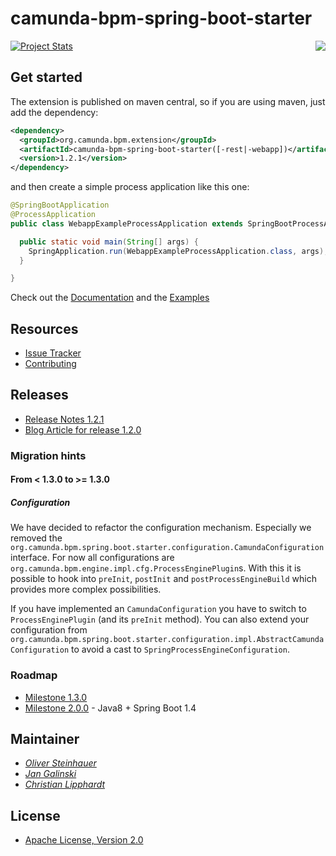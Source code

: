 # camunda-bpm-spring-boot-starter

<a href="https://maven-badges.herokuapp.com/maven-central/org.camunda.bpm.extension/camunda-bpm-spring-boot-starter"><img align="right" src="https://maven-badges.herokuapp.com/maven-central/org.camunda.bpm.extension/camunda-bpm-spring-boot-starter/badge.svg"/></a>

[![Project Stats](https://www.openhub.net/p/camunda-bpm-spring-boot-starter/widgets/project_thin_badge.gif)](https://www.openhub.net/p/camunda-bpm-spring-boot-starter)

## Get started

The extension is published on maven central, so if you are using maven, just add the dependency:

```xml
<dependency>
  <groupId>org.camunda.bpm.extension</groupId>
  <artifactId>camunda-bpm-spring-boot-starter([-rest|-webapp])</artifactId>
  <version>1.2.1</version>
</dependency>
```

and then create a simple process application like this one:

```java
@SpringBootApplication
@ProcessApplication
public class WebappExampleProcessApplication extends SpringBootProcessApplication {

  public static void main(String[] args) {
    SpringApplication.run(WebappExampleProcessApplication.class, args);
  }

}
```

Check out the [Documentation](https://camunda.github.io/camunda-bpm-spring-boot-starter) and the [Examples](https://github.com/camunda/camunda-bpm-spring-boot-starter/tree/master/examples)


## Resources

* [Issue Tracker](https://github.com/camunda/camunda-bpm-spring-boot-starter/issues)
* [Contributing](https://github.com/camunda/camunda-bpm-spring-boot-starter/blob/master/CONTRIBUTE.md)



## Releases

* [Release Notes 1.2.1](https://github.com/camunda/camunda-bpm-spring-boot-starter/milestone/5?closed=1)
* [Blog Article for release 1.2.0](https://blog.camunda.org/post/2016/06/camunda-spring-boot-1.2.0-released/)
 
### Migration hints

#### From < 1.3.0 to >= 1.3.0

##### Configuration

We have decided to refactor the configuration mechanism. Especially we removed the  `org.camunda.bpm.spring.boot.starter.configuration.CamundaConfiguration` interface. For now all configurations are `org.camunda.bpm.engine.impl.cfg.ProcessEnginePlugin`s. With this it is possible to hook into `preInit`, `postInit` and `postProcessEngineBuild` which provides more complex possibilities.

If you have implemented an `CamundaConfiguration` you have to switch to `ProcessEnginePlugin` (and its `preInit` method). You can also extend your configuration from `org.camunda.bpm.spring.boot.starter.configuration.impl.AbstractCamundaConfiguration` to avoid a cast to `SpringProcessEngineConfiguration`.

### Roadmap

* [Milestone 1.3.0](https://github.com/camunda/camunda-bpm-spring-boot-starter/milestone/4)
* [Milestone 2.0.0](https://github.com/camunda/camunda-bpm-spring-boot-starter/milestone/3) - Java8 + Spring Boot 1.4

## Maintainer

*  _[Oliver Steinhauer](https://github.com/osteinhauer)_
*  _[Jan Galinski](https://github.com/jangalinski)_
*  _[Christian Lipphardt](https://github.com/hawky-4s-)_

## License

* [Apache License, Version 2.0](./LICENSE)

